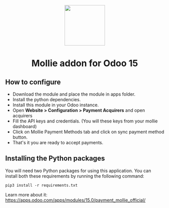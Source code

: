 <p align="center">
  <img src="https://info.mollie.com/hubfs/github/odoo/logo.png" width="128" height="128"/>
</p>
<h1 align="center">Mollie addon for Odoo 15</h1>

## How to configure

- Download the module and place the module in apps folder.
- Install the python dependencies.
- Install this module in your Odoo instance.
- Open **Website > Configuration > Payment Acquirers** and open acquirers
- Fill the API keys and credentials. (You will these keys from your mollie dashboard)
- Click on Mollie Payment Methods tab and click on sync payment method button.
- That's it you are ready to accept payments.

## Installing the Python packages
You will need two Python packages for using this application.
You can install both these requirements by running the following command:
```
pip3 install -r requirements.txt
```

Learn more about it: https://apps.odoo.com/apps/modules/15.0/payment_mollie_official/
